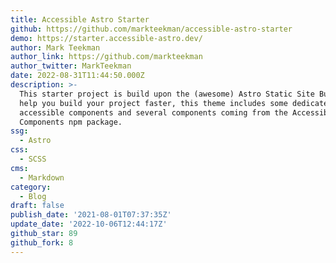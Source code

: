 ```yaml
---
title: Accessible Astro Starter
github: https://github.com/markteekman/accessible-astro-starter
demo: https://starter.accessible-astro.dev/
author: Mark Teekman
author_link: https://github.com/markteekman
author_twitter: MarkTeekman
date: 2022-08-31T11:44:50.000Z
description: >-
  This starter project is build upon the (awesome) Astro Static Site Builder. To
  help you build your project faster, this theme includes some dedicated
  accessible components and several components coming from the Accessible Astro
  Components npm package.
ssg:
  - Astro
css:
  - SCSS
cms:
  - Markdown
category:
  - Blog
draft: false
publish_date: '2021-08-01T07:37:35Z'
update_date: '2022-10-06T12:44:17Z'
github_star: 89
github_fork: 8
---
```



